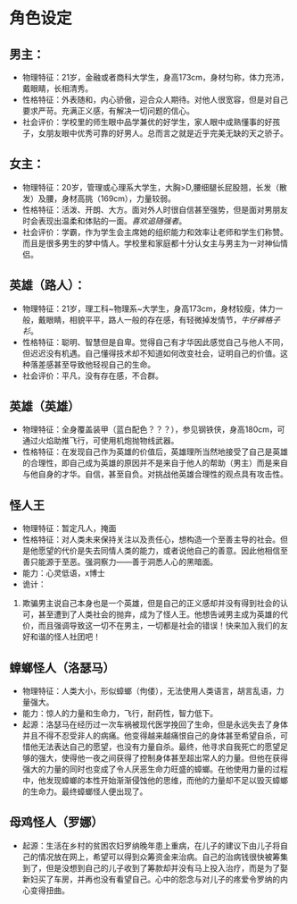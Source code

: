 # 角色设定

## 男主：
* 物理特征：21岁，金融或者商科大学生，身高173cm，身材匀称，体力充沛，戴眼睛，长相清秀。
* 性格特征：外表随和，内心骄傲，迎合众人期待。对他人很宽容，但是对自己要求严苛。充满正义感，有解决一切问题的信心。
* 社会评价：学校里的师生眼中品学兼优的好学生，家人眼中成熟懂事的好孩子，女朋友眼中优秀可靠的好男人。总而言之就是近乎完美无缺的天之骄子。

## 女主：
* 物理特征：20岁，管理或心理系大学生，大胸>D,腰细腿长屁股翘，长发（散发）及腰，身材高挑（169cm），力量较弱。
* 性格特征：活泼、开朗、大方。面对外人时很自信甚至强势，但是面对男朋友时会表现出温柔和体贴的一面。_喜欢追随强者_。
* 社会评价：学霸，作为学生会主席她的组织能力和效率让老师和学生们称赞。而且是很多男生的梦中情人。学校里和家庭都十分认女主与男主为一对神仙情侣。

## 英雄（路人）：
* 物理特征：21岁，理工科~物理系~大学生，身高173cm，身材较瘦，体力一般，戴眼睛，相貌平平，路人一般的存在感，有轻微掉发情节，_牛仔裤格子衫_。
* 性格特征：聪明、智慧但是自卑。觉得自己有才华因此感觉自己与他人不同，但迟迟没有机遇。自己懂得技术却不知道如何改变社会，证明自己的价值。这种落差感甚至导致他轻视自己的生命。
* 社会评价：平凡，没有存在感，不合群。

## 英雄（英雄）
* 物理特征：全身覆盖装甲（蓝白配色？？？），参见钢铁侠，身高180cm，可通过火焰助推飞行，可使用机炮抛物线武器。
* 性格特征：在发现自己作为英雄的价值后，英雄理所当然地接受了自己是英雄的合理性，即自己成为英雄的原因并不是来自于他人的帮助（男主）而是来自与他自身的才华。自信，甚至自负。对挑战他英雄合理性的观点具有攻击性。

## 怪人王
* 物理特征：暂定凡人，掩面
* 性格特征：对人类未来保持关注以及责任心，想构造一个至善主导的社会。但是他愿望的代价是失去同情人类的能力，或者说他自己的善意。因此他相信至善只能源于至恶。强洞察力——善于洞悉人心的黑暗面。
* 能力：心灵低语，x博士
* 诡计：
1. 欺骗男主说自己本身也是一个英雄，但是自己的正义感却并没有得到社会的认可，甚至遭到了人类社会的抛弃，成为了怪人王。他想告诫男主成为英雄的代价，而且强调导致这一切不在男主，一切都是社会的错误！快来加入我们的友好和谐的怪人社团吧！

## 蟑螂怪人（洛瑟马）
* 物理特征：人类大小，形似蟑螂（佝偻），无法使用人类语言，胡言乱语，力量强大。
* 能力：惊人的力量和生命力，飞行，耐药性，智力低下。
* 起源：洛瑟马在经历过一次车祸被现代医学挽回了生命，但是永远失去了身体并且不得不忍受非人的病痛。他变得越来越痛恨自己的身体甚至希望自杀，可惜他无法表达自己的愿望，也没有力量自杀。最终，他寻求自我死亡的愿望足够的强大，使得他一夜之间获得了控制身体甚至超出常人的力量。但他在获得强大的力量的同时也变成了令人厌恶生命力旺盛的蟑螂。在他使用力量的过程中，他发现蟑螂的本性开始渐渐侵蚀他的思维，而他的力量却不足以毁灭蟑螂的生命力。最终蟑螂怪人便出现了。

## 母鸡怪人（罗娜）
* 起源：生活在乡村的贫困农妇罗纳晚年患上重病，在儿子的建议下由儿子将自己的情况放在网上，希望可以得到众筹资金来治病。自己的治病钱很快被筹集到了，但是没想到自己的儿子收到了筹款却并没有马上投入治疗，而是为了娶新妇买了车房，并再也没有看望自己。心中的怨念与对儿子的疼爱令罗纳的内心变得扭曲。
